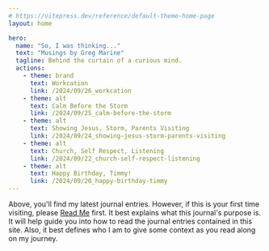 ```yaml
---
# https://vitepress.dev/reference/default-theme-home-page
layout: home

hero:
  name: "So, I was thinking..."
  text: "Musings by Greg Marine"
  tagline: Behind the curtain of a curious mind.
  actions:
    - theme: brand
      text: Workcation
      link: /2024/09/26_workcation
    - theme: alt
      text: Calm Before the Storm
      link: /2024/09/25_calm-before-the-storm
    - theme: alt
      text: Showing Jesus, Storm, Parents Visiting
      link: /2024/09/24_showing-jesus-storm-parents-visiting
    - theme: alt
      text: Church, Self Respect, Listening
      link: /2024/09/22_church-self-respect-listening
    - theme: alt
      text: Happy Birthday, Timmy!
      link: /2024/09/20_happy-birthday-timmy
---
```


Above, you'll find my latest journal entries. However, if this is your first time visiting, please [Read Me](read-me) first. It best explains what this journal's purpose is. It will help guide you into how to read the journal entries contained in this site. Also, it best defines who I am to give some context as you read along on my journey.
